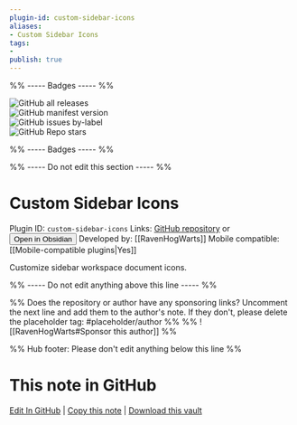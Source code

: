 ```yaml
---
plugin-id: custom-sidebar-icons
aliases:
- Custom Sidebar Icons
tags: 
- 
publish: true
---
```


%% ----- Badges ----- %%

![GitHub all releases](https://img.shields.io/github/downloads/RavenHogWarts/obsidian-custom-sidebar-icons/total?color=573E7A&logo=github&style=for-the-badge)   
![GitHub manifest version](https://img.shields.io/github/manifest-json/v/RavenHogWarts/obsidian-custom-sidebar-icons?color=573E7A&logo=github&style=for-the-badge)   
![GitHub issues by-label](https://img.shields.io/github/issues/RavenHogWarts/obsidian-custom-sidebar-icons/help%20wanted?color=573E7A&logo=github&style=for-the-badge)   
![GitHub Repo stars](https://img.shields.io/github/stars/RavenHogWarts/obsidian-custom-sidebar-icons?color=573E7A&logo=github&style=for-the-badge)

%% ----- Badges ----- %%

%% ----- Do not edit this section ----- %%

# Custom Sidebar Icons

Plugin ID: `custom-sidebar-icons`
Links: [GitHub repository](https://github.com/RavenHogWarts/obsidian-custom-sidebar-icons) or [<button id=HH>Open in Obsidian</button>](obsidian://show-plugin?id=custom-sidebar-icons)
Developed by: [[RavenHogWarts]]
Mobile compatible: [[Mobile-compatible plugins|Yes]]

Customize sidebar workspace document icons.

%% ----- Do not edit anything above this line ----- %% 

%% Does the repository or author have any sponsoring links? Uncomment the next line and add them to the author's note. If they don't, please delete the placeholder tag: #placeholder/author %%
%% ![[RavenHogWarts#Sponsor this author]] %%

%% Hub footer: Please don't edit anything below this line %%

# This note in GitHub

<span class="git-footer">[Edit In GitHub](https://github.dev/obsidian-community/obsidian-hub/blob/main/02%20-%20Community%20Expansions/02.05%20All%20Community%20Expansions/Plugins/custom-sidebar-icons.md "git-hub-edit-note") | [Copy this note](https://raw.githubusercontent.com/obsidian-community/obsidian-hub/main/02%20-%20Community%20Expansions/02.05%20All%20Community%20Expansions/Plugins/custom-sidebar-icons.md "git-hub-copy-note") | [Download this vault](https://github.com/obsidian-community/obsidian-hub/archive/refs/heads/main.zip "git-hub-download-vault") </span>
